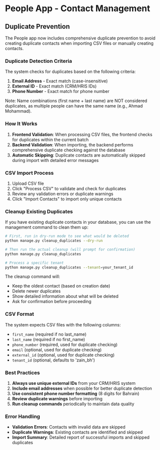 # People App - Contact Management

## Duplicate Prevention

The People app now includes comprehensive duplicate prevention to avoid creating duplicate contacts when importing CSV files or manually creating contacts.

### Duplicate Detection Criteria

The system checks for duplicates based on the following criteria:

1. **Email Address** - Exact match (case-insensitive)
2. **External ID** - Exact match (CRM/HRIS IDs)
3. **Phone Number** - Exact match for phone number

Note: Name combinations (first name + last name) are NOT considered duplicates, as multiple people can have the same name (e.g., Ahmad Mohammad).

### How It Works

1. **Frontend Validation**: When processing CSV files, the frontend checks for duplicates within the current batch
2. **Backend Validation**: When importing, the backend performs comprehensive duplicate checking against the database
3. **Automatic Skipping**: Duplicate contacts are automatically skipped during import with detailed error messages

### CSV Import Process

1. Upload CSV file
2. Click "Process CSV" to validate and check for duplicates
3. Review any validation errors or duplicate warnings
4. Click "Import Contacts" to import only unique contacts

### Cleanup Existing Duplicates

If you have existing duplicate contacts in your database, you can use the management command to clean them up:

```bash
# First, run in dry-run mode to see what would be deleted
python manage.py cleanup_duplicates --dry-run

# Then run the actual cleanup (will prompt for confirmation)
python manage.py cleanup_duplicates

# Process a specific tenant
python manage.py cleanup_duplicates --tenant=your_tenant_id
```

The cleanup command will:
- Keep the oldest contact (based on creation date)
- Delete newer duplicates
- Show detailed information about what will be deleted
- Ask for confirmation before proceeding

### CSV Format

The system expects CSV files with the following columns:

- `first_name` (required if no last_name)
- `last_name` (required if no first_name)
- `phone_number` (required, used for duplicate checking)
- `email` (optional, used for duplicate checking)
- `external_id` (optional, used for duplicate checking)
- `tenant_id` (optional, defaults to 'zain_bh')

### Best Practices

1. **Always use unique external IDs** from your CRM/HRIS system
2. **Include email addresses** when possible for better duplicate detection
3. **Use consistent phone number formatting** (8 digits for Bahrain)
4. **Review duplicate warnings** before importing
5. **Run cleanup commands** periodically to maintain data quality

### Error Handling

- **Validation Errors**: Contacts with invalid data are skipped
- **Duplicate Warnings**: Existing contacts are identified and skipped
- **Import Summary**: Detailed report of successful imports and skipped duplicates
